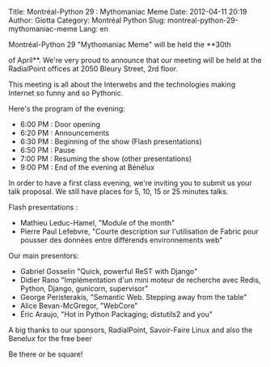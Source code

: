 Title: Montréal-Python 29 : Mythomaniac Meme
Date: 2012-04-11 20:19
Author: Giotta
Category: Montréal Python
Slug: montreal-python-29-mythomaniac-meme
Lang: en

<!--:en-->Montréal-Python 29 "Mythomaniac Meme" will be held the **30th
of April**. We're very proud to announce that our meeting will be held
at the RadialPoint offices at 2050 Bleury Street, 2rd floor.

This meeting is all about the Interwebs and the technologies making
Internet so funny and so Pythonic.

Here's the program of the evening:

-   6:00 PM : Door opening
-   6:20 PM : Announcements
-   6:30 PM : Beginning of the show (Flash presentations)
-   6:50 PM : Pause
-   7:00 PM : Resuming the show (other presentations)
-   9:00 PM : End of the evening at Bénélux

</p>
In order to have a first class evening, we're inviting you to submit us
your talk proposal. We still have places for 5, 10, 15 or 25 minutes
talks.

Flash presentations :

-   Mathieu Leduc-Hamel, "Module of the month"
-   Pierre Paul Lefebvre, "Courte description sur l'utilisation de
    Fabric pour pousser des données entre différends environnements web"

</p>
Our main presentors:

-   Gabriel Gosselin "Quick, powerful ReST with Django"
-   Didier Rano "Implémentation d'un mini moteur de recherche avec
    Redis, Python, Django, gunicorn, supervisor"
-   George Peristerakis, "Semantic Web. Stepping away from the table"
-   Alice Bevan-McGregor, "WebCore"
-   Éric Araujo, "Hot in Python Packaging; distutils2 and you"

</p>

A big thanks to our sponsors, RadialPoint, Savoir-Faire Linux and also
the Benelux for the free beer

</p>
Be there or be square!<!--:-->
